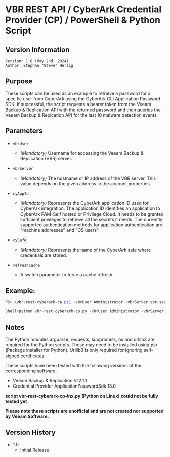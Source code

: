 # VBR REST API / CyberArk Credential Provider (CP) / PowerShell & Python Script

## Version Information
~~~~
Version: 1.0 (May 2nd, 2024)
Author: Stephan "Steve" Herzig
~~~~

## Purpose
These scripts can be used as an example to retrieve a password for a specific user from CyberArk using the CyberArk CLI Application Password SDK. If successful, the script requests a bearer token from the Veeam Backup & Replication API with the returned password and then queries the Veeam Backup & Replcation API for the last 10 malware detection events.

## Parameters

- `vbrUser`
  - _(Mandatory)_ Username for accessing the Veeam Backup & Replication (VBR) server.

- `vbrServer`
  - _(Mandatory)_ The hostname or IP address of the VBR server. This value depends on the given address in the account properties.

- `cyAppId`
  - _(Mandatory)_ Represents the CyberArk application ID used for CyberArk integration. 
    The application ID identifies an application to CyberArk PAM-Self hosted or Privilege Cloud. It needs to be granted sufficient privileges to retrieve all the secrets it needs.
    The currently supported authentication methods for application authentication are "machine addresses" and "OS users".

- `cySafe`
  - _(Mandatory)_ Represents the name of the CyberArk safe where credentials are stored.

- `refreshCache`
  - A switch parameter to force a cache refresh.

## Example: 
```powershell
PS>.\vbr-rest-cyberark-cp.ps1 -vbrUser Administrator -vbrServer vbr-server-01 -cyAppId VBR_AppID -cySafe backup-creds
```

```python
Shell>python vbr-rest-cyberark-cp.py -vbrUser Administrator -vbrServer vbr-server-01 -cyAppId VBR_AppID -cySafe backup-creds
```

## Notes
The Python modules argparse, requests, subprocess, os and urllib3 are required for the Python scripts. These may need to be installed using pip (Package installer for Python). Urllib3 is only required for ignoring self-signed certificates.

These scripts have been tested with the following versions of the corresponding software:

- Veeam Backup & Replication V12.1.1
- Credential Provider ApplicationPasswordSdk 13.0

**script vbr-rest-cyberark-cp-lnx.py (Python on Linux) could not be fully tested yet**

**Please note these scripts are unofficial and are not created nor supported by Veeam Software.**

## Version History
*  1.0
    * Initial Release
